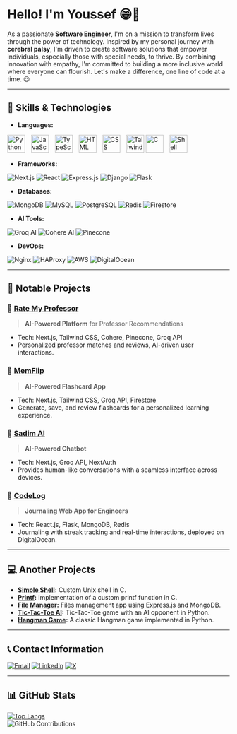 # Hello! I'm Youssef 😁🍁

As a passionate **Software Engineer**, I'm on a mission to transform lives through the power of technology. Inspired by my personal journey with **cerebral palsy**, I'm driven to create software solutions that empower individuals, especially those with special needs, to thrive. By combining innovation with empathy, I'm committed to building a more inclusive world where everyone can flourish. Let's make a difference, one line of code at a time. 😉

---

## 🚀 Skills & Technologies

- **Languages:**

<img src="https://cdn.jsdelivr.net/gh/devicons/devicon/icons/python/python-original.svg" alt="Python" width="40" height="40" style="display: inline; margin-right: 10px;"/>  <img src="https://cdn.jsdelivr.net/gh/devicons/devicon/icons/javascript/javascript-original.svg" alt="JavaScript" width="40" height="40" style="display: inline-block; margin-right: 10px;"/>
<img src="https://cdn.jsdelivr.net/gh/devicons/devicon/icons/typescript/typescript-original.svg" alt="TypeScript" width="40" height="40" style="display: inline-block; margin-right: 10px;"/>
<img src="https://cdn.jsdelivr.net/gh/devicons/devicon/icons/html5/html5-original.svg" alt="HTML" width="40" height="40" style="display: inline-block; margin-right: 10px;"/>
<img src="https://cdn.jsdelivr.net/gh/devicons/devicon/icons/css3/css3-original.svg" alt="CSS" width="40" height="40" style="display: inline-block; margin-right: 10px;"/>
<img src="https://cdn.jsdelivr.net/gh/devicons/devicon/icons/tailwindcss/tailwindcss-original.svg" alt="Tailwind CSS" width="40" height="40" style="display: inline-block;"/>
<img src="https://cdn.jsdelivr.net/gh/devicons/devicon/icons/c/c-original.svg" alt="C" width="40" height="40" style="display: inline-block; margin-right: 10px;"/>
<img src="https://cdn.jsdelivr.net/gh/devicons/devicon/icons/bash/bash-original.svg" alt="Shell" width="40" height="40" style="display: inline-block;"/>

- **Frameworks:**

![Next.js](https://img.shields.io/badge/Next.js-000000?style=for-the-badge&logo=nextdotjs&logoColor=white)
![React](https://img.shields.io/badge/React-20232A?style=for-the-badge&logo=react&logoColor=61DAFB)
![Express.js](https://img.shields.io/badge/Express.js-404D59?style=for-the-badge)
![Django](https://img.shields.io/badge/Django-092E20?style=for-the-badge&logo=django&logoColor=white)
![Flask](https://img.shields.io/badge/Flask-000000?style=for-the-badge&logo=flask&logoColor=white)

- **Databases:**

![MongoDB](https://img.shields.io/badge/MongoDB-4EA94B?style=for-the-badge&logo=mongodb&logoColor=white)
![MySQL](https://img.shields.io/badge/MySQL-00758F?style=for-the-badge&logo=mysql&logoColor=white)
![PostgreSQL](https://img.shields.io/badge/PostgreSQL-4169E1?style=for-the-badge&logo=postgresql&logoColor=white)
![Redis](https://img.shields.io/badge/Redis-DC382D?style=for-the-badge&logo=redis&logoColor=white)
![Firestore](https://img.shields.io/badge/Firestore-FFCA28?style=for-the-badge&logo=firebase&logoColor=white)

- **AI Tools:**

![Groq AI](https://img.shields.io/badge/Groq_AI-4285F4?style=for-the-badge&logo=google&logoColor=white)
![Cohere AI](https://img.shields.io/badge/Cohere_AI-EC1C24?style=for-the-badge&logo=ai)
![Pinecone](https://img.shields.io/badge/Pinecone-2688FF?style=for-the-badge&logo=pinecone&logoColor=white)

- **DevOps:**

![Nginx](https://img.shields.io/badge/Nginx-009639?style=for-the-badge&logo=nginx&logoColor=white)
![HAProxy](https://img.shields.io/badge/HAProxy-0000F2?style=for-the-badge)
![AWS](https://img.shields.io/badge/AWS-orange?style=for-the-badge&logo=amazon&logoColor=white)
![DigitalOcean](https://img.shields.io/badge/DigitalOcean-0080FF?style=for-the-badge&logo=digitalocean&logoColor=white)

---

## 🌠 Notable Projects

### 🌟 [Rate My Professor](https://rate-my-professor-murex.vercel.app) 
> **AI-Powered Platform** for Professor Recommendations  
- Tech: Next.js, Tailwind CSS, Cohere, Pinecone, Groq API  
- Personalized professor matches and reviews, AI-driven user interactions.

### 📘 [MemFlip](https://mem-flip.live) 
> **AI-Powered Flashcard App**  
- Tech: Next.js, Tailwind CSS, Groq API, Firestore  
- Generate, save, and review flashcards for a personalized learning experience.

### 🤖 [Sadim AI](https://sadim-ai.com)
> **AI-Powered Chatbot**  
- Tech: Next.js, Groq API, NextAuth  
- Provides human-like conversations with a seamless interface across devices.

### 📝 [CodeLog](https://code-log.site)
> **Journaling Web App for Engineers**  
- Tech: React.js, Flask, MongoDB, Redis  
- Journaling with streak tracking and real-time interactions, deployed on DigitalOcean.

---

## 💻 Another Projects

- **[Simple Shell](https://github.com/Chareeef/simple_shell):** Custom Unix shell in C.
- **[Printf](https://github.com/Chareeef/printf):** Implementation of a custom printf function in C.
- **[File Manager](https://github.com/Chareeef/alx-files_manager):** Files management app using Express.js and MongoDB.
- **[Tic-Tac-Toe AI](https://github.com/Chareeef/tic-tac-toe_AI):** Tic-Tac-Toe game with an AI opponent in Python.
- **[Hangman Game](https://github.com/Chareeef/Hangman_Game):** A classic Hangman game implemented in Python.

---

## 📞 Contact Information

[![Email](https://img.shields.io/badge/Email-D14836?style=for-the-badge&logo=gmail&logoColor=white)](mailto:youssef.charif.h@gmail.com) 
[![LinkedIn](https://img.shields.io/badge/LinkedIn-0A66C2?style=for-the-badge&logo=linkedin&logoColor=white)](https://www.linkedin.com/in/youssef-charif-hamidi) 
[![X](https://img.shields.io/badge/X-000000?style=for-the-badge&logo=x&logoColor=white)](https://x.com/YoussefCharifH2)

---

## 📊 GitHub Stats

[![Top Langs](https://github-readme-stats.vercel.app/api/top-langs/?username=Chareeef&layout=compact)](https://github.com/Chareeef)  
![GitHub Contributions](https://github-readme-streak-stats.herokuapp.com/?user=Chareeef)
